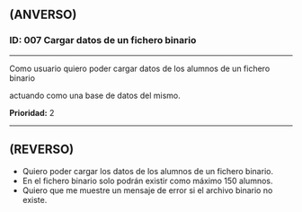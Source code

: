 ## (ANVERSO)
### ID: 007 Cargar datos de un fichero binario
---

Como usuario quiero poder cargar datos de los alumnos de un fichero binario 

actuando como una base de datos del mismo.

**Prioridad:** 2

---
## **(REVERSO)**
* Quiero poder cargar los datos de los alumnos de un fichero binario.
* En el fichero binario solo podrán existir como máximo 150 alumnos.
* Quiero que me muestre un mensaje de error si el archivo binario no existe.